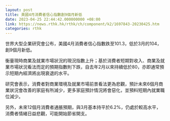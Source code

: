 ```yaml
---
layout: post
title: 美國4月消費者信心指數創9個月新低
date: 2023-04-25 22:44:42.000000000 +08:00
link: https://news.rthk.hk/rthk/ch/component/k2/1697843-20230425.htm
categories: rthk
---
```


世界大型企業研究會公布，美國4月消費者信心指數跌至101.3，低於3月的104，創9個月新低。

衡量現時商業及就業市場狀況的現況指數上升；基於消費者短期對收入、商業及就業市場狀況看法而定的預期指數則下跌，自去年2月以來持續低於80，亦即通常預示短期內經濟將出現衰退的水平。

研究會表示，消費者對商業環境及就業市場前景看法更為悲觀，預計未來6個月商業狀況會改善的家庭有所減少，更多家庭預計情況將會惡化，並預料短期內就業職位減少。

另外，未來12個月消費者通脹預期，與3月基本持平於6.2%，仍處於較高水平，消費者情緒日益悲觀，可能開始節省開支。
